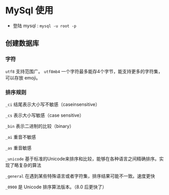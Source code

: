 # MySql 使用

- 登陆 mysql : `mysql -u root -p`



## 创建数据库

### 字符

`utf8` 支持范围广。 `utf8mb4` 一个字符最多能存4个字节，能支持更多的字符集，可以存放 emoji。



### 排序规则

`_ci` 结尾表示大小写不敏感（caseinsensitive）

`_cs` 表示大小写敏感（case sensitive）

`_bin` 表示二进制的比较（binary）



`_ai` 重音不敏感

`_as` 重音敏感



`_unicode` 基于标准的Unicode来排序和比较，能够在各种语言之间精确排序。实现了略复杂的算法

`_general` 在遇到某些特殊语言或者字符集，排序结果可能不一致。速度更快

`_0900` 是 Unicode 排序算法版本。（8.0 后更快了）